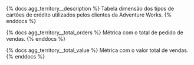 {% docs agg_territory__description %}
Tabela dimensão dos tipos de cartões de crédito utilizados pelos clientes da Adventure Works.
{% enddocs %}

{% docs agg_territory__total_orders %}
Métrica com o total de pedido de vendas.
{% enddocs %}

{% docs agg_territory__total_value %}
Métrica com o valor total de vendas.
{% enddocs %}
